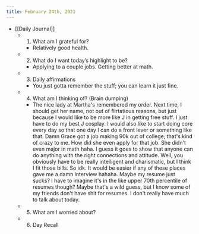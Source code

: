 ```yaml
---
title: February 24th, 2021
---
```


- [[Daily Journal]]
	 - 1. What am I grateful for?
		 - Relatively good health. 

	 - 2. What do I want today’s highlight to be?
		 - Applying to a couple jobs. Getting better at math.

	 - 3. Daily affirmations
		 - You just gotta remember the stuff; you can learn it just fine. 

	 - 4. What am I thinking of? (Brain dumping)
		 - The nice lady at Martha's remembered my order. Next time, I should get her name, not out of flirtatious reasons, but just because I would like to be more like J in getting free stuff. I just have to do my best J cosplay. I would also like to start doing core every day so that one day I can do a front lever or something like that. Damn Grace got a job making 90k out of college; that's kind of crazy to me. How did she even apply for that job. She didn't even major in math haha. I guess it goes to show that anyone can do anything with the right connections and attitude. Well, you obviously have to be really intelligent and charismatic, but I think I fit those bills. So idk. It would be easier if any of these places gave me a damn interview hahaha. Maybe my resume just sucks? I have to imagine it's in the like upper 70th percentile of resumes though? Maybe that's a wild guess, but I know some of my friends don't have shit for resumes. I don't really have much to talk about today.

	 - 5. What am I worried about?

	 - 6. Day Recall
